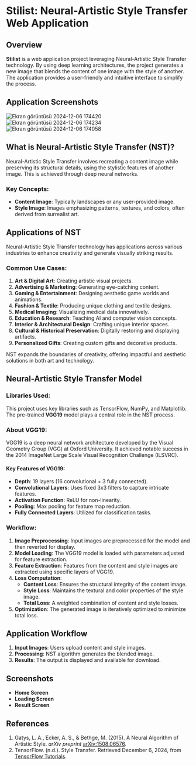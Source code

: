 # Stilist: Neural-Artistic Style Transfer Web Application

## Overview
**Stilist** is a web application project leveraging Neural-Artistic Style Transfer technology. By using deep learning architectures, the project generates a new image that blends the content of one image with the style of another. The application provides a user-friendly and intuitive interface to simplify the process.

## Application Screenshots
![Ekran görüntüsü 2024-12-06 174420](https://github.com/user-attachments/assets/2bc5c801-4617-4282-86bb-d01fc36aed91)
![Ekran görüntüsü 2024-12-06 174234](https://github.com/user-attachments/assets/43ada4c4-b246-42a6-b798-c2375c70e0d0)
![Ekran görüntüsü 2024-12-06 174058](https://github.com/user-attachments/assets/2b9d042b-8241-4f4b-b7b4-abcaf86ae86c)


## What is Neural-Artistic Style Transfer (NST)?
Neural-Artistic Style Transfer involves recreating a content image while preserving its structural details, using the stylistic features of another image. This is achieved through deep neural networks.

### Key Concepts:
- **Content Image**: Typically landscapes or any user-provided image.
- **Style Image**: Images emphasizing patterns, textures, and colors, often derived from surrealist art.

## Applications of NST
Neural-Artistic Style Transfer technology has applications across various industries to enhance creativity and generate visually striking results. 

### Common Use Cases:
1. **Art & Digital Art**: Creating artistic visual projects.
2. **Advertising & Marketing**: Generating eye-catching content.
3. **Gaming & Entertainment**: Designing aesthetic game worlds and animations.
4. **Fashion & Textile**: Producing unique clothing and textile designs.
5. **Medical Imaging**: Visualizing medical data innovatively.
6. **Education & Research**: Teaching AI and computer vision concepts.
7. **Interior & Architectural Design**: Crafting unique interior spaces.
8. **Cultural & Historical Preservation**: Digitally restoring and displaying artifacts.
9. **Personalized Gifts**: Creating custom gifts and decorative products.

NST expands the boundaries of creativity, offering impactful and aesthetic solutions in both art and technology.

## Neural-Artistic Style Transfer Model

### Libraries Used:
This project uses key libraries such as TensorFlow, NumPy, and Matplotlib. The pre-trained **VGG19** model plays a central role in the NST process.

### About VGG19:
VGG19 is a deep neural network architecture developed by the Visual Geometry Group (VGG) at Oxford University. It achieved notable success in the 2014 ImageNet Large Scale Visual Recognition Challenge (ILSVRC).

#### Key Features of VGG19:
- **Depth**: 19 layers (16 convolutional + 3 fully connected).
- **Convolutional Layers**: Uses fixed 3x3 filters to capture intricate features.
- **Activation Function**: ReLU for non-linearity.
- **Pooling**: Max pooling for feature map reduction.
- **Fully Connected Layers**: Utilized for classification tasks.

### Workflow:
1. **Image Preprocessing**: Input images are preprocessed for the model and then reverted for display.
2. **Model Loading**: The VGG19 model is loaded with parameters adjusted for feature extraction.
3. **Feature Extraction**: Features from the content and style images are extracted using specific layers of VGG19.
4. **Loss Computation**:
   - **Content Loss**: Ensures the structural integrity of the content image.
   - **Style Loss**: Maintains the textural and color properties of the style image.
   - **Total Loss**: A weighted combination of content and style losses.
5. **Optimization**: The generated image is iteratively optimized to minimize total loss.

## Application Workflow
1. **Input Images**: Users upload content and style images.
2. **Processing**: NST algorithm generates the blended image.
3. **Results**: The output is displayed and available for download.

## Screenshots
- **Home Screen**
- **Loading Screen**
- **Result Screen**

## References
1. Gatys, L. A., Ecker, A. S., & Bethge, M. (2015). A Neural Algorithm of Artistic Style. *arXiv preprint* [arXiv:1508.06576](https://arxiv.org/abs/1508.06576).
2. TensorFlow. (n.d.). Style Transfer. Retrieved December 6, 2024, from [TensorFlow Tutorials](https://www.tensorflow.org/tutorials/generative/style_transfer?hl=en).
